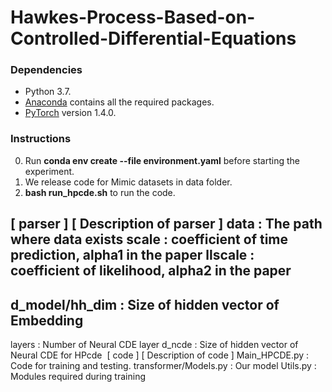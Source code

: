 # Hawkes-Process-Based-on-Controlled-Differential-Equations
### Dependencies
* Python 3.7.
* [Anaconda](https://www.anaconda.com/) contains all the required packages.
* [PyTorch](https://pytorch.org/) version 1.4.0.

### Instructions 
0. Run **conda env create --file environment.yaml** before starting the experiment.
1. We release code for Mimic datasets in data folder. 
2. **bash run_hpcde.sh** to run the code.


​
[ parser ]      [ Description of parser ]
 data         : The path where data exists
 scale        : coefficient of time prediction, alpha1 in the paper
 llscale      : coefficient of likelihood, alpha2 in the paper
 ---------------------------------------------
 d_model/hh_dim      : Size of hidden vector of Embedding
 ---------------------------------------------
 layers       : Number of Neural CDE layer
 d_ncde       : Size of hidden vector of Neural CDE for HPcde
​
[ code ]                [ Description of code ]
Main_HPCDE.py           : Code for training and testing.
transformer/Models.py   : Our model 
Utils.py                : Modules required during training
